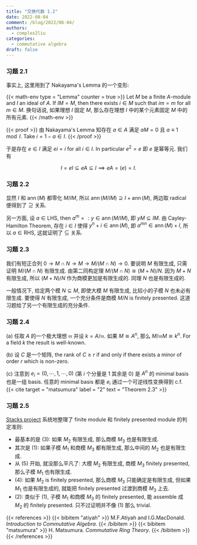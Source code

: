 ```yaml
---
title: "交换代数 1.2"
date: 2022-08-04
comment: /blog/2022/08-04/
authors:
  - complex2liu
categories:
  - commutative algebra
draft: false
---
```


### 习题 2.1

事实上, 这里用到了 Nakayama's Lemma 的一个变形:

{{< math-env type = "Lemma" counter = true >}}
Let $M$ be a finite $A$-module and $I$ an ideal of $A$.
If $IM = M$, then there exists $i \in M$ such that
$im = m$ for all $m \in M$. 换句话说,
如果理想 $I$ 固定 $M$, 那么存在理想 $I$ 中的某个元素固定 $M$ 中的所有元素.
{{< /math-env >}}

{{< proof >}}
由 Nakayama's Lemma 知存在 $a \in A$ 满足
$aM = 0$ 且 $a \equiv 1 \mod I$.
Take $i = 1 - a \in I$.
{{< /proof >}}

于是存在 $e \in I$ 满足 $ei = i$ for all $i \in I$.
In particular $e^2 = e$ 即 $e$ 是幂等元. 我们有

$$
I = eI \subseteq eA \subseteq I \implies eA = (e) = I.
$$

### 习题 2.2

显然 $I$ 和 $\operatorname{ann}(M)$ 都零化 $M/IM$,
所以 $\operatorname{ann}(M/IM) \supseteq I + \operatorname{ann}(M)$,
两边取 radical 便得到了 $\supseteq$ 关系.

另一方面, 设 $a \in \text{LHS}$, then $a^m =: y \in \operatorname{ann}(M/IM)$,
即 $yM \subseteq IM$. 由 Cayley-Hamilton Theorem,
存在 $i \in I$ 使得 $y^n + i \in \operatorname{ann}(M)$,
即 $a^{mn} \in \operatorname{ann}(M) + I$, 所以 $a \in \text{RHS}$,
这就证明了 $\subseteq$ 关系.

### 习题 2.3

我们有短正合列 $0 \to M \cap N \to M \to M/(M \cap N) \to 0$.
要说明 $M$ 有限生成, 只需证明 $M/(M \cap N)$ 有限生成.
由第二同构定理 $M/(M \cap N) \cong (M + N)/N$.
因为 $M + N$ 有限生成, 所以 $(M + N)/N$ 作为商模更加是有限生成的.
同理 $N$ 也是有限生成的.

一般情况下, 给定两个模 $N \subseteq M$, 即使大模 $M$ 有限生成,
比较小的子模 $N$ 也未必有限生成.
要使得 $N$ 有限生成, 一个充分条件是商模 $M/N$ is finitely presented.
这道习题给了另一个有限生成的充分条件.

### 习题 2.4

(a) 任取 $A$ 的一个极大理想 $\mathfrak{m}$ 并设 $k = A/\mathfrak{m}$.
如果 $M \cong A^n$, 那么 $M/\mathfrak{m}M \cong k^n$.
For a field $k$ the result is well-known.

(b) 设 $C$ 是一个矩阵, the rank of $C \ge r$ if and only if
there exists a minor of order $r$ which is non-zero.

(c) 注意到 $e_i = (0,\cdots,1,\cdots,0)$ (第 $i$ 个分量是 $1$ 其余是 $0$)
是 $A^n$ 的 minimal basis 也是一组 basis.
任意的 minimal basis 都是 $e_i$ 通过一个可逆线性变换得到
c.f. {{< cite target = "matsumura" label = "2" text = "Theorem 2.3" >}}

### 习题 2.5

[Stacks project](https://stacks.math.columbia.edu/tag/0519) 系统地整理了
finite module 和 finitely presented module 的判定准则:

- 最基本的是 (3): 如果 $M_2$ 有限生成, 那么商模 $M_3$ 也是有限生成.
- 其次是 (1): 如果子模 $M_1$ 和商模 $M_3$ 都有限生成, 那么中间的 $M_2$ 也是有限生成.
- 从 (5) 开始, 就没那么平凡了: 大模 $M_2$ 有限生成,
商模 $M_3$ finitely presented, 那么子模 $M_1$ 也有限生成.
- (4): 如果 $M_2$ is finitely presented, 那么商模 $M_3$ 只能确定是有限生成,
但如果 $M_1$ 也是有限生成的, 就能把 finitely presented 过渡到商模 $M_3$ 上去.
- (2): 类似于 (1), 子模 $M_1$ 和商模 $M_3$ 的 finitely presented,
能 assemble 成 $M_2$ 的 finitely presented. 只不过证明并不像 (1) 那么 trivial.

{{< references >}}
{{< bibitem "atiyah" >}}
M.F.Atiyah and I.G.MacDonald.
<i>Introduction to Commutative Algebra</i>.
{{< /bibitem >}}
{{< bibitem "matsumura" >}}
H. Matsumura.
<i>Commutative Ring Theory</i>.
{{< /bibitem >}}
{{< /references >}}
